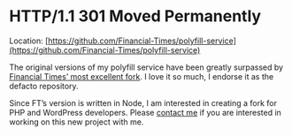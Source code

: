 # HTTP/1.1 301 Moved Permanently
Location: [https://github.com/Financial-Times/polyfill-service](https://github.com/Financial-Times/polyfill-service)

The original versions of my polyfill service have been greatly surpassed by [Financial Times’ most excellent fork](https://github.com/Financial-Times/polyfill-service). I love it so much, I endorse it as the defacto repository.

Since FT’s version is written in Node, I am interested in creating a fork for PHP and WordPress developers. Please [contact me](https://twitter.com/jon_neal) if you are interested in working on this new project with me.
